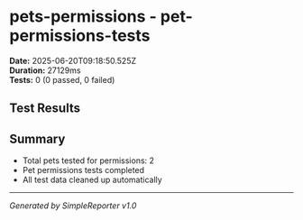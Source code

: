 # pets-permissions - pet-permissions-tests

**Date:** 2025-06-20T09:18:50.525Z  
**Duration:** 27129ms  
**Tests:** 0 (0 passed, 0 failed)

## Test Results



## Summary

- Total pets tested for permissions: 2
- Pet permissions tests completed
- All test data cleaned up automatically

---
*Generated by SimpleReporter v1.0*
